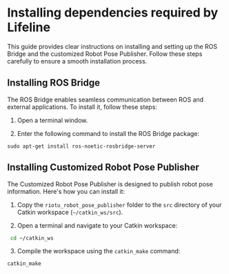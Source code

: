 # Installing dependencies required by Lifeline
This guide provides clear instructions on installing and setting up the ROS Bridge and the customized Robot Pose Publisher. Follow these steps carefully to ensure a smooth installation process.

##  Installing ROS Bridge

The ROS Bridge enables seamless communication between ROS and external applications. To install it, follow these steps:

1. Open a terminal window.

2. Enter the following command to install the ROS Bridge package:
   
```
sudo apt-get install ros-noetic-rosbridge-server
```

## Installing Customized Robot Pose Publisher

The Customized Robot Pose Publisher is designed to publish robot pose information. Here's how you can install it:

1. Copy the `riotu_robot_pose_publisher` folder to the `src` directory of your Catkin workspace (`~/catkin_ws/src`).

2. Open a terminal and navigate to your Catkin workspace:

```bash
 cd ~/catkin_ws
```

3. Compile the workspace using the `catkin_make` command:

```bash
catkin_make
```